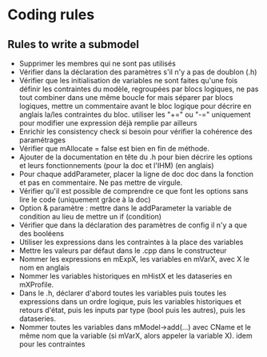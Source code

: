 # Coding rules

## Rules to write a submodel

- Supprimer les membres qui ne sont pas utilisés
- Vérifier dans la déclaration des paramètres s'il n'y a pas de doublon (.h)
- Vérifier que les initialisation de variables ne sont faites qu'une fois définir les contraintes du modèle, regroupées par blocs logiques, ne pas tout combiner dans une même boucle for mais séparer par blocs logiques, mettre un commentaire avant le bloc logique pour décrire en anglais la/les contraintes du bloc.
utiliser les "+=" ou "-=" uniquement pour modifier une expression déjà remplie par ailleurs
- Enrichir les consistency check si besoin pour vérifier la cohérence des paramétrages
- Vérifier que mAllocate = false est bien en fin de méthode.
- Ajouter de la documentation en tête du .h pour bien décrire les options et leurs fonctionnements (pour la doc et l'IHM) (en anglais)
- Pour chaque addParameter, placer la ligne de doc doc dans la fonction et pas en commentaire. Ne pas mettre de virgule.
- Vérifier qu'il est possible de comprendre ce que font les options sans lire le code (uniquement grâce à la doc)
- Option & paramètre : mettre dans le addParameter la variable de condition au lieu de mettre un if (condition)
- Vérifier que dans la déclaration des paramètres de config il n'y a que des booléens
- Utiliser les expressions dans les contraintes à la place des variables
- Mettre les valeurs par défaut dans le .cpp dans le constructeur
- Nommer les expressions en mExpX, les variables en mVarX, avec X le nom en anglais
- Nommer les variables historiques en mHistX et les dataseries en mXProfile.
- Dans le .h, déclarer d'abord toutes les variables puis toutes les expressions dans un ordre logique, puis les variables historiques et retours d'état, puis les inputs par type (bool puis les autres), puis les dataseries.
- Nommer toutes les variables dans mModel->add(...) avec CName et le même nom que la variable (si mVarX, alors appeler la variable X). idem pour les contraintes

